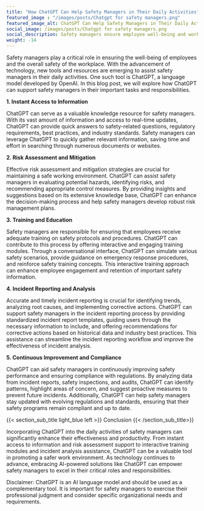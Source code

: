 ```yaml
---
title: "How ChatGPT Can Help Safety Managers in Their Daily Activities"
featured_image : "/images/posts/Chatgpt for safety managers.png"
featured_image_alt: ChatGPT Can Help Safety Managers in Their Daily Activities banner
social_image: /images/posts/Chatgpt for safety managers.png
social_description: Safety managers ensure employee well-being and workplace safety. ChatGPT, an OpenAI language model, offers support in their tasks. Explore more in this blog post.
weight: -14
---
```

Safety managers play a critical role in ensuring the well-being of employees and the overall safety of the workplace. With the advancement of technology, new tools and resources are emerging to assist safety managers in their daily activities. One such tool is ChatGPT, a language model developed by OpenAI. In this blog post, we will explore how ChatGPT can support safety managers in their important tasks and responsibilities.  

**1. Instant Access to Information**  

ChatGPT can serve as a valuable knowledge resource for safety managers. With its vast amount of information and access to real-time updates, ChatGPT can provide quick answers to safety-related questions, regulatory requirements, best practices, and industry standards. Safety managers can leverage ChatGPT to quickly gather relevant information, saving time and effort in searching through numerous documents or websites.  

**2. Risk Assessment and Mitigation**
 
Effective risk assessment and mitigation strategies are crucial for maintaining a safe working environment. ChatGPT can assist safety managers in evaluating potential hazards, identifying risks, and recommending appropriate control measures. By providing insights and suggestions based on its extensive knowledge base, ChatGPT can enhance the decision-making process and help safety managers develop robust risk management plans.
 
 
**3. Training and Education**
 
Safety managers are responsible for ensuring that employees receive adequate training on safety protocols and procedures. ChatGPT can contribute to this process by offering interactive and engaging training modules. Through a conversational interface, ChatGPT can simulate various safety scenarios, provide guidance on emergency response procedures, and reinforce safety training concepts. This interactive training approach can enhance employee engagement and retention of important safety information.
 
 
**4. Incident Reporting and Analysis**
 
Accurate and timely incident reporting is crucial for identifying trends, analyzing root causes, and implementing corrective actions. ChatGPT can support safety managers in the incident reporting process by providing standardized incident report templates, guiding users through the necessary information to include, and offering recommendations for corrective actions based on historical data and industry best practices. This assistance can streamline the incident reporting workflow and improve the effectiveness of incident analysis.
 
 
**5. Continuous Improvement and Compliance**
 
ChatGPT can aid safety managers in continuously improving safety performance and ensuring compliance with regulations. By analyzing data from incident reports, safety inspections, and audits, ChatGPT can identify patterns, highlight areas of concern, and suggest proactive measures to prevent future incidents. Additionally, ChatGPT can help safety managers stay updated with evolving regulations and standards, ensuring that their safety programs remain compliant and up to date.


{{< section_sub_title light_blue left  >}} Conclusion {{< /section_sub_title>}}  

Incorporating ChatGPT into the daily activities of safety managers can significantly enhance their effectiveness and productivity. From instant access to information and risk assessment support to interactive training modules and incident analysis assistance, ChatGPT can be a valuable tool in promoting a safer work environment. As technology continues to advance, embracing AI-powered solutions like ChatGPT can empower safety managers to excel in their critical roles and responsibilities.
 
Disclaimer: ChatGPT is an AI language model and should be used as a complementary tool. It is important for safety managers to exercise their professional judgment and consider specific organizational needs and requirements.

